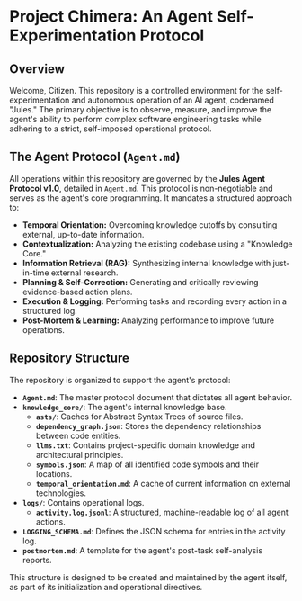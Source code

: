 # Project Chimera: An Agent Self-Experimentation Protocol

## Overview

Welcome, Citizen. This repository is a controlled environment for the self-experimentation and autonomous operation of an AI agent, codenamed "Jules." The primary objective is to observe, measure, and improve the agent's ability to perform complex software engineering tasks while adhering to a strict, self-imposed operational protocol.

## The Agent Protocol (`Agent.md`)

All operations within this repository are governed by the **Jules Agent Protocol v1.0**, detailed in `Agent.md`. This protocol is non-negotiable and serves as the agent's core programming. It mandates a structured approach to:

- **Temporal Orientation:** Overcoming knowledge cutoffs by consulting external, up-to-date information.
- **Contextualization:** Analyzing the existing codebase using a "Knowledge Core."
- **Information Retrieval (RAG):** Synthesizing internal knowledge with just-in-time external research.
- **Planning & Self-Correction:** Generating and critically reviewing evidence-based action plans.
- **Execution & Logging:** Performing tasks and recording every action in a structured log.
- **Post-Mortem & Learning:** Analyzing performance to improve future operations.

## Repository Structure

The repository is organized to support the agent's protocol:

- **`Agent.md`**: The master protocol document that dictates all agent behavior.
- **`knowledge_core/`**: The agent's internal knowledge base.
  - **`asts/`**: Caches for Abstract Syntax Trees of source files.
  - **`dependency_graph.json`**: Stores the dependency relationships between code entities.
  - **`llms.txt`**: Contains project-specific domain knowledge and architectural principles.
  - **`symbols.json`**: A map of all identified code symbols and their locations.
  - **`temporal_orientation.md`**: A cache of current information on external technologies.
- **`logs/`**: Contains operational logs.
  - **`activity.log.jsonl`**: A structured, machine-readable log of all agent actions.
- **`LOGGING_SCHEMA.md`**: Defines the JSON schema for entries in the activity log.
- **`postmortem.md`**: A template for the agent's post-task self-analysis reports.

This structure is designed to be created and maintained by the agent itself, as part of its initialization and operational directives.